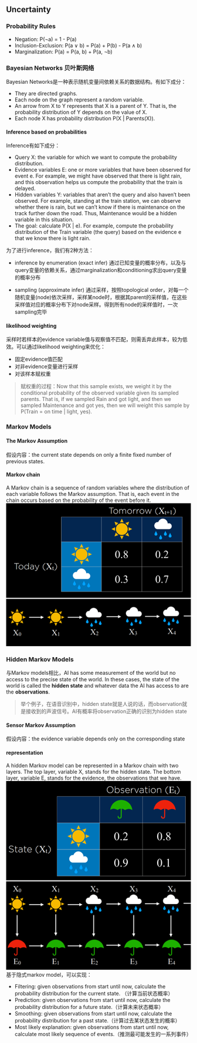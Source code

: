 ## Uncertainty
### Probability Rules
+ Negation: P(¬a) = 1 - P(a)
+ Inclusion-Exclusion: P(a ∨ b) = P(a) + P(b) - P(a ∧ b)
+ Marginalization: P(a) = P(a, b) + P(a, ¬b)
### Bayesian Networks 贝叶斯网络
Bayesian Networks是一种表示随机变量间依赖关系的数据结构。有如下成分：
+ They are directed graphs.
+ Each node on the graph represent a random variable.
+ An arrow from X to Y represents that X is a parent of Y. That is, the probability distribution of Y depends on the value of X.
+ Each node X has probability distribution P(X | Parents(X)).
#### Inference based on probabilities
Inference有如下成分：

+ Query X: the variable for which we want to compute the probability distribution.
+ Evidence variables E: one or more variables that have been observed for event e. For example, we might have observed that there is light rain, and this observation helps us compute the probability that the train is delayed.
+ Hidden variables Y: variables that aren’t the query and also haven’t been observed. For example, standing at the train station, we can observe whether there is rain, but we can’t know if there is maintenance on the track further down the road. Thus, Maintenance would be a hidden variable in this situation.
+ The goal: calculate P(X | e). For example, compute the probability distribution of the Train variable (the query) based on the evidence e that we know there is light rain.

为了进行inference，我们有2种方法：

+ inference by enumeration (exact infer)
通过已知变量的概率分布，以及与query变量的依赖关系，通过marginalization和conditioning求出query变量的概率分布

+ sampling (approximate infer)
通过采样，按照topological order，对每一个随机变量(node)依次采样，采样某node时，根据其parent的采样值，在这些采样值对应的概率分布下对node采样。得到所有node的采样值时，一次sampling完毕

#### likelihood weighting
采样时若样本的evidence variable值与观察值不匹配，则需丢弃此样本，较为低效。可以通过likelihood weighting来优化：

+ 固定evidence值匹配
+ 对非evidence变量进行采样
+ 对该样本赋权重
> 赋权重的过程：Now that this sample exists, we weight it by the conditional probability of the observed variable given its sampled parents. That is, if we sampled Rain and got light, and then we sampled Maintenance and got yes, then we will weight this sample by P(Train = on time | light, yes).

### Markov Models
#### The Markov Assumption
假设内容：the current state depends on only a finite fixed number of previous states. 
#### Markov chain
A Markov chain is a sequence of random variables where the distribution of each variable follows the Markov assumption. That is, each event in the chain occurs based on the probability of the event before it.
![](ai50_pics/transitionmodel.png)
![](ai50_pics/markovchain.png)

### Hidden Markov Models
与Markov models相比，AI has some measurement of the world but no access to the precise state of the world. In these cases, the state of the world is called the **hidden state** and whatever data the AI has access to are the **observations**.
> 举个例子，在语音识别中，hidden state就是人说的话，而observation就是接收到的声波信号。AI有概率将observation正确的识别为hidden state

#### Sensor Markov Assumption
假设内容：the evidence variable depends only on the corresponding state
#### representation
A hidden Markov model can be represented in a Markov chain with two layers. The top layer, variable X, stands for the hidden state. The bottom layer, variable E, stands for the evidence, the observations that we have.
![](ai50_pics/sensormodel.png)
![](ai50_pics/hiddenmarkovchain.png)
基于隐式markov model，可以实现：

+ Filtering: given observations from start until now, calculate the probability distribution for the current state. （计算当前状态概率）
+ Prediction: given observations from start until now, calculate the probability distribution for a future state.（计算未来状态概率）
+ Smoothing: given observations from start until now, calculate the probability distribution for a past state.（计算过去某状态发生的概率）
+ Most likely explanation: given observations from start until now, calculate most likely sequence of events.（推测最可能发生的一系列事件）